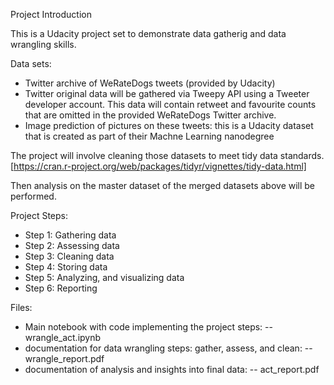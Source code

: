 Project Introduction

This is a Udacity project set to demonstrate data gatherig and data wrangling skills. 

Data sets:
- Twitter archive of WeRateDogs tweets (provided by Udacity)
-  Twitter original data will be gathered via Tweepy API using a Tweeter developer account. This data will contain retweet and favourite counts that are omitted in the provided WeRateDogs Twitter archive.
- Image prediction of pictures on these tweets: this is a Udacity dataset that is created as part of their Machne Learning nanodegree

The project will involve cleaning those datasets to meet tidy data standards. [https://cran.r-project.org/web/packages/tidyr/vignettes/tidy-data.html]

Then analysis on the master dataset of the merged datasets above will be performed.

Project Steps:
- Step 1: Gathering data
- Step 2: Assessing data
- Step 3: Cleaning data
- Step 4: Storing data
- Step 5: Analyzing, and visualizing data
- Step 6: Reporting

Files:
- Main notebook with code implementing the project steps: 
	-- wrangle_act.ipynb
- documentation for data wrangling steps: gather, assess, and clean: 
	-- wrangle_report.pdf
- documentation of analysis and insights into final data: 
	-- act_report.pdf
